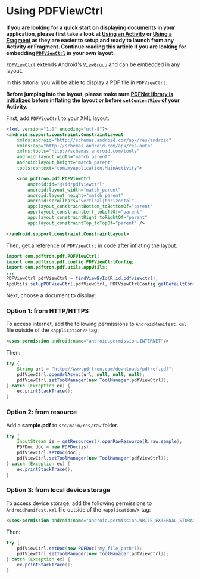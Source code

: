 # Using PDFViewCtrl

**If you are looking for a quick start on displaying documents in your application, please first take a look at [Using an Activity](/android/guides/getting-started/using-activity) or [Using a Fragment](/android/guides/getting-started/using-fragment) as they are easier to setup and ready to launch from any Activity or Fragment. Continue reading this article if you are looking for embedding [`PDFViewCtrl`](https://www.pdftron.com/pdfnet/mobile/docs/Android/pdfnet/javadoc/reference/com/pdftron/pdf/PDFViewCtrl.html) in your own layout.**

[`PDFViewCtrl`](https://www.pdftron.com/pdfnet/mobile/docs/Android/pdfnet/javadoc/reference/com/pdftron/pdf/PDFViewCtrl.html) extends Android's [`ViewGroup`](https://developer.android.com/reference/android/view/ViewGroup.html) and can be embedded in any layout.

In this tutorial you will be able to display a PDF file in `PDFViewCtrl`.

**Before jumping into the layout, please make sure [PDFNet library is initialized](/android/guides/getting-started/add-license) before inflating the layout or before `setContentView` of your Activity.**

First, add `PDFViewCtrl` to your XML layout.

```xml
<?xml version="1.0" encoding="utf-8"?>
<android.support.constraint.ConstraintLayout
    xmlns:android="http://schemas.android.com/apk/res/android"
    xmlns:app="http://schemas.android.com/apk/res-auto"
    xmlns:tools="http://schemas.android.com/tools"
    android:layout_width="match_parent"
    android:layout_height="match_parent"
    tools:context="com.myapplication.MainActivity">

    <com.pdftron.pdf.PDFViewCtrl
        android:id="@+id/pdfviewctrl"
        android:layout_width="match_parent"
        android:layout_height="match_parent"
        android:scrollbars="vertical|horizontal"
        app:layout_constraintBottom_toBottomOf="parent"
        app:layout_constraintLeft_toLeftOf="parent"
        app:layout_constraintRight_toRightOf="parent"
        app:layout_constraintTop_toTopOf="parent" />

</android.support.constraint.ConstraintLayout>
```

Then, get a reference of `PDFViewCtrl` in code after inflating the layout.
```java
import com.pdftron.pdf.PDFViewCtrl;
import com.pdftron.pdf.config.PDFViewCtrlConfig;
import com.pdftron.pdf.utils.AppUtils;
...
PDFViewCtrl pdfViewCtrl = findViewById(R.id.pdfviewctrl);
AppUtils.setupPDFViewCtrl(pdfViewCtrl, PDFViewCtrlConfig.getDefaultConfig(this));
```

Next, choose a document to display:

### Option 1: from HTTP/HTTPS

To access internet, add the following permissions to `AndroidManifest.xml` file outside of the `<application/>` tag:

```xml
<uses-permission android:name="android.permission.INTERNET"/>
```
Then:

```java
try {
    String url = "http://www.pdftron.com/downloads/pdfref.pdf";
    pdfViewCtrl.openUrlAsync(url, null, null, null);
    pdfViewCtrl.setToolManager(new ToolManager(pdfViewCtrl));
} catch (Exception ex) {
    ex.printStackTrace();
}
```

### Option 2: from resource

Add a **sample.pdf** to `src/main/res/raw` folder.

```java
try {
    InputStream is = getResources().openRawResource(R.raw.sample);
    PDFDoc doc = new PDFDoc(is);
    pdfViewCtrl.setDoc(doc);
    pdfViewCtrl.setToolManager(new ToolManager(pdfViewCtrl));
} catch (Exception ex) {
    ex.printStackTrace();
}
```

### Option 3: from local device storage

To access device storage, add the following permissions to `AndroidManifest.xml` file outside of the `<application/>` tag:

```xml
<uses-permission android:name="android.permission.WRITE_EXTERNAL_STORAGE" />
```

Then:

```java
try {
    pdfViewCtrl.setDoc(new PDFDoc("my_file_path"));
    pdfViewCtrl.setToolManager(new ToolManager(pdfViewCtrl));
} catch (Exception ex) {
    ex.printStackTrace();
}
```
